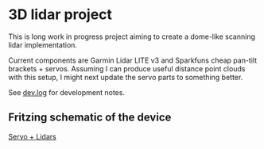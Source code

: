 3D lidar project
================

This is long work in progress project aiming to create a dome-like scanning lidar
implementation.

Current components are Garmin Lidar LITE v3 and Sparkfuns cheap pan-tilt brackets + servos.
Assuming I can produce useful distance point clouds with this setup, I might
next update the servo parts to something better. 

See [dev.log](./dev.log) for development notes.

Fritzing schematic of the device
--------------------------------
[Servo + Lidars](docs/lidar-with-servos-fritzing.png)

